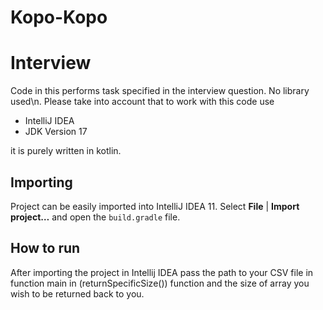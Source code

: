 # Kopo-Kopo

Interview
===========

Code in this performs task specified in the interview question. No library used\n. 
Please take into account that to work with this code use
<ul>
  <li>IntelliJ IDEA </li>
  <li>JDK Version 17 </li>
</ul>

it is purely written in kotlin.

## Importing

Project can be easily imported into IntelliJ IDEA 11.
Select **File** | **Import project…** and open the ``build.gradle`` file.

## How to run
After importing the project in Intellij IDEA pass the path to your CSV file in function main in (returnSpecificSize()) function and the size of array you wish to be returned back to you.

